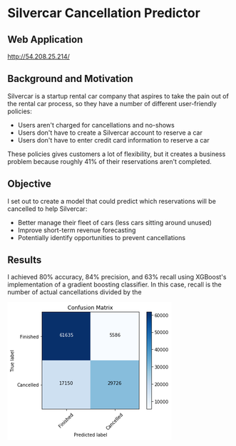 # Silvercar Cancellation Predictor

## Web Application

http://54.208.25.214/

## Background and Motivation

Silvercar is a startup rental car company that aspires to take the pain out of the rental car process,
so they have a number of different user-friendly policies:

- Users aren't charged for cancellations and no-shows
- Users don't have to create a Silvercar account to reserve a car
- Users don't have to enter credit card information to reserve a car

These policies gives customers a lot of flexibility, but it creates a business problem because
roughly 41% of their reservations aren't completed.

## Objective

I set out to create a model that could predict which reservations will be cancelled to help Silvercar:
- Better manage their fleet of cars (less cars sitting around unused)
- Improve short-term revenue forecasting
- Potentially identify opportunities to prevent cancellations

## Results

I achieved 80% accuracy, 84% precision, and 63% recall using XGBoost's implementation
of a gradient boosting classifier. In this case, recall is the number of actual cancellations divided
by the 


![Confusion Matrix](/images/confusion_matrix.png)




